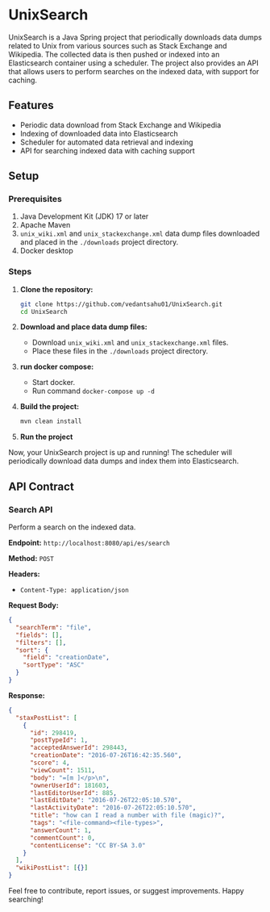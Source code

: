 # UnixSearch

UnixSearch is a Java Spring project that periodically downloads data dumps related to Unix from various sources such as Stack Exchange and Wikipedia. The collected data is then pushed or indexed into an Elasticsearch container using a scheduler. The project also provides an API that allows users to perform searches on the indexed data, with support for caching.

## Features

- Periodic data download from Stack Exchange and Wikipedia
- Indexing of downloaded data into Elasticsearch
- Scheduler for automated data retrieval and indexing
- API for searching indexed data with caching support

## Setup

### Prerequisites

1. Java Development Kit (JDK) 17 or later
2. Apache Maven
3. `unix_wiki.xml` and `unix_stackexchange.xml` data dump files downloaded and placed in the `./downloads` project directory.
4. Docker desktop

### Steps

1. **Clone the repository:**
   ```bash
   git clone https://github.com/vedantsahu01/UnixSearch.git
   cd UnixSearch
   ```

2. **Download and place data dump files:**
    - Download `unix_wiki.xml` and `unix_stackexchange.xml` files.
    - Place these files in the `./downloads` project directory.

3. **run docker compose:**
    - Start docker.
    - Run command `docker-compose up -d`

4. **Build the project:**
   ```bash
   mvn clean install
   ```


6. **Run the project**

Now, your UnixSearch project is up and running! The scheduler will periodically download data dumps and index them into Elasticsearch.

## API Contract

### Search API

Perform a search on the indexed data.

**Endpoint:** `http://localhost:8080/api/es/search`

**Method:** `POST`

**Headers:**
- `Content-Type: application/json`

**Request Body:**
```json
{
  "searchTerm": "file",
  "fields": [],
  "filters": [],
  "sort": {
    "field": "creationDate",
    "sortType": "ASC"
  }
}
```

**Response:**
```json
{
  "staxPostList": [
    {
      "id": 298419,
      "postTypeId": 1,
      "acceptedAnswerId": 298443,
      "creationDate": "2016-07-26T16:42:35.560",
      "score": 4,
      "viewCount": 1511,
      "body": "=[m ]</p>\n",
      "ownerUserId": 181603,
      "lastEditorUserId": 885,
      "lastEditDate": "2016-07-26T22:05:10.570",
      "lastActivityDate": "2016-07-26T22:05:10.570",
      "title": "how can I read a number with file (magic)?",
      "tags": "<file-command><file-types>",
      "answerCount": 1,
      "commentCount": 0,
      "contentLicense": "CC BY-SA 3.0"
    }
  ],
  "wikiPostList": [{}]
}
```

Feel free to contribute, report issues, or suggest improvements. Happy searching!